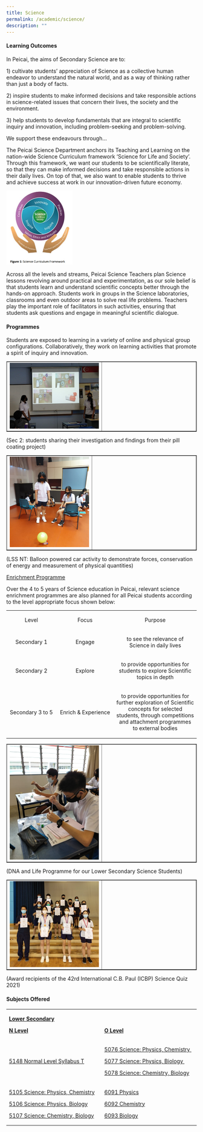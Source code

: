 ```yaml
---
title: Science
permalink: /academic/science/
description: ""
---
```

<h4><strong>Learning Outcomes</strong></h4>
<p>In Peicai, the aims of Secondary Science are to:</p>
<p>1) cultivate students&rsquo; appreciation of Science as a collective human endeavor to understand the natural world, and as a way of thinking rather than just a body of facts.</p>
<p>2) inspire students to make informed decisions and take responsible actions in science-related issues that concern their lives, the society and the environment.</p>
<p>3) help students to develop fundamentals that are integral to scientific inquiry and innovation, including problem-seeking and problem-solving.</p>
<p>We support these endeavours through&hellip;</p>
<p>The Peicai Science Department anchors its Teaching and Learning on the nation-wide Science Curriculum framework &lsquo;Science for Life and Society&rsquo;. Through this framework, we want our students to be scientifically literate, so that they can make informed decisions and take responsible actions in their daily lives. On top of that, we also want to enable students to thrive and achieve success at work in our innovation-driven future economy.</p>
<img style="width: 35%;" src="/images/sci1.jpg" />
<p>Across all the levels and streams, Peicai Science Teachers plan Science lessons revolving around practical and experimentation, as our sole belief is that students learn and understand scientific concepts better through the hands-on approach. Students work in groups in the Science laboratories, classrooms and even outdoor areas to solve real life problems. Teachers play the important role of facilitators in such activities, ensuring that students ask questions and engage in meaningful scientific dialogue.&nbsp;</p>
<h4><strong>Programmes</strong></h4>
<p>Students are exposed to learning in a variety of online and physical group configurations. Collaboratively, they work on learning activities that promote a spirit of inquiry and innovation.</p>
<table style="border-collapse: collapse; width: 100%;" border="1">
<tbody>
<tr>
<td style="width: 50%;"><img src="/images/sci2.png"></td>
<td style="width: 50%;">&nbsp;</td>
</tr>
</tbody>
</table>
<p>(Sec 2: students sharing their investigation and findings from their pill coating project)</p>
<table style="border-collapse: collapse; width: 100%;" border="1">
<tbody>
<tr>
<td style="width: 45%;"><img src="/images/sci3.png"></td>
<td style="width: 55%;">&nbsp;</td>
</tr>
</tbody>
</table>
<p>(LSS NT: Balloon powered car activity to demonstrate forces, conservation of energy and measurement of physical quantities)</p>
<p><u>Enrichment Programme</u></p>
<p>Over the 4 to 5 years of Science education in Peicai, relevant science enrichment programmes are also planned for all Peicai students according to the level appropriate focus shown below:</p>
<table width="802">
<tbody>
<tr>
<td style="text-align: center;" width="188">
<p>Level</p>
</td>
<td style="text-align: center;" width="232">
<p>Focus</p>
</td>
<td style="text-align: center;" width="381">
<p>Purpose</p>
</td>
</tr>
<tr>
<td style="text-align: center;" width="188">
<p>Secondary 1</p>
</td>
<td style="text-align: center;" width="232">
<p>Engage</p>
</td>
<td style="text-align: center;" width="381">
<p>to see the relevance of Science in daily lives</p>
</td>
</tr>
<tr>
<td style="text-align: center;" width="188">
<p>Secondary 2</p>
</td>
<td style="text-align: center;" width="232">
<p>Explore</p>
</td>
<td style="text-align: center;" width="381">
<p>to provide opportunities for students to explore Scientific topics in depth</p>
</td>
</tr>
<tr>
<td style="text-align: center;" width="188">
<p>Secondary 3 to 5</p>
</td>
<td style="text-align: center;" width="232">
<p>Enrich &amp; Experience</p>
</td>
<td style="text-align: center;" width="381">
<p>to provide opportunities for further exploration of Scientific concepts for selected students, through competitions and attachment programmes to external bodies</p>
</td>
</tr>
</tbody>
</table>
<table style="border-collapse: collapse; width: 100%;" border="1">
<tbody>
<tr>
<td style="width: 50%;"><img src="/images/sci4.png"></td>
<td style="width: 50%;">&nbsp;</td>
</tr>
</tbody>
</table>
<p>(DNA and Life Programme for our Lower Secondary Science Students)</p>
<table style="border-collapse: collapse; width: 100%;" border="1">
<tbody>
<tr>
<td style="width: 50%;"><img src="/images/sci5.png"></td>
<td style="width: 50%;">&nbsp;</td>
</tr>
</tbody>
</table>
<p>(Award recipients of the 42rd International C.B. Paul (ICBP) Science Quiz 2021)</p>
<h4><strong>Subjects Offered</strong></h4>
<table width="623">
<tbody>
<tr>
<td width="312">
<p><strong><a href="https://www.moe.gov.sg/-/media/files/secondary/syllabuses/science/2021-science-syllabus-lower-secondary.pdf?la=en&amp;hash=5A2FDABB63C929FF42F96A0EC63BDCA8710B8AF1">Lower Secondary</a></strong></p>
<p><strong><u>N Level</u></strong></p>
</td>
<td width="312">
<p>&nbsp;</p>
<p><strong><u>O Level</u></strong></p>
</td>
</tr>
<tr>
<td width="312">
<p><a href="https://www.seab.gov.sg/docs/default-source/national-examinations/syllabus/nlevel/2021syllabus/5148_y21_sy.pdf">5148 Normal Level Syllabus T</a></p>
</td>
<td width="312">
<p><a href="https://www.seab.gov.sg/docs/default-source/national-examinations/syllabus/olevel/2022syllabus/5076_y22_sy.pdf">5076 Science: Physics, Chemistry&nbsp;</a></p>
<p><a href="https://www.seab.gov.sg/docs/default-source/national-examinations/syllabus/olevel/2022syllabus/5076_y22_sy.pdf">5077 Science: Physics, Biology&nbsp;</a></p>
<p><a href="https://www.seab.gov.sg/docs/default-source/national-examinations/syllabus/olevel/2022syllabus/5076_y22_sy.pdf">5078 Science: Chemistry, Biology</a></p>
</td>
</tr>
<tr>
<td width="312">
<p><a href="https://www.seab.gov.sg/docs/default-source/national-examinations/syllabus/nlevel/2021syllabus/5107_y21_sy.pdf">5105 Science: Physics, Chemistry</a></p>
<p><a href="https://www.seab.gov.sg/docs/default-source/national-examinations/syllabus/nlevel/2021syllabus/5107_y21_sy.pdf">5106 Science: Physics, Biology</a></p>
<p><a href="https://www.seab.gov.sg/docs/default-source/national-examinations/syllabus/nlevel/2021syllabus/5107_y21_sy.pdf">5107 Science: Chemistry, Biology</a></p>
</td>
<td width="312">
<p><a href="https://www.seab.gov.sg/docs/default-source/national-examinations/syllabus/olevel/2021syllabus/6091_y21_sy.pdf">6091 Physics</a></p>
<p><a href="https://www.seab.gov.sg/docs/default-source/national-examinations/syllabus/olevel/2022syllabus/6092_y22_sy.pdf">6092 Chemistry</a></p>
<p><a href="https://www.seab.gov.sg/docs/default-source/national-examinations/syllabus/olevel/2022syllabus/6093_y22_sy.pdf">6093 Biology</a></p>
</td>
</tr>
</tbody>
</table>